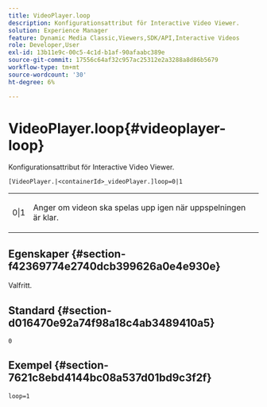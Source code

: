 ```yaml
---
title: VideoPlayer.loop
description: Konfigurationsattribut för Interactive Video Viewer.
solution: Experience Manager
feature: Dynamic Media Classic,Viewers,SDK/API,Interactive Videos
role: Developer,User
exl-id: 13b11e9c-00c5-4c1d-b1af-90afaabc389e
source-git-commit: 17556c64af32c957ac25312e2a3288a8d86b5679
workflow-type: tm+mt
source-wordcount: '30'
ht-degree: 6%

---
```


# VideoPlayer.loop{#videoplayer-loop}

Konfigurationsattribut för Interactive Video Viewer.

`[VideoPlayer.|<containerId>_videoPlayer.]loop=0|1`

<table id="table_C616483932C2482CA9794DDD7313FD7C"> 
 <tbody> 
  <tr> 
   <td colname="col1"> <p> <span class="codeph"> 0|1  </span> </p> </td> 
   <td colname="col2"> <p> Anger om videon ska spelas upp igen när uppspelningen är klar. </p> </td> 
  </tr> 
 </tbody> 
</table>

## Egenskaper {#section-f42369774e2740dcb399626a0e4e930e}

Valfritt.

## Standard {#section-d016470e92a74f98a18c4ab3489410a5}

`0`

## Exempel {#section-7621c8ebd4144bc08a537d01bd9c3f2f}

```
loop=1
```
